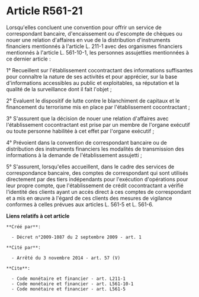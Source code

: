 # Article R561-21

Lorsqu'elles concluent une convention pour offrir un service de correspondant bancaire, d'encaissement ou d'escompte de
chèques ou nouer une relation d'affaires en vue de la distribution d'instruments financiers mentionnés à l'article L. 211-1
avec des organismes financiers mentionnés à l'article L. 561-10-1, les personnes assujetties mentionnées à ce dernier
article : 

1° Recueillent sur l'établissement cocontractant des informations suffisantes pour connaître la nature de ses activités et
pour apprécier, sur la base d'informations accessibles au public et exploitables, sa réputation et la qualité de la
surveillance dont il fait l'objet ; 

2° Evaluent le dispositif de lutte contre le blanchiment de capitaux et le financement du terrorisme mis en place par
l'établissement cocontractant ; 

3° S'assurent que la décision de nouer une relation d'affaires avec l'établissement cocontractant est prise par un membre de
l'organe exécutif ou toute personne habilitée à cet effet par l'organe exécutif ; 

4° Prévoient dans la convention de correspondant bancaire ou de distribution des instruments financiers les modalités de
transmission des informations à la demande de l'établissement assujetti ; 

5° S'assurent, lorsqu'elles accueillent, dans le cadre des services de correspondance bancaire, des comptes de correspondant
qui sont utilisés directement par des tiers indépendants pour l'exécution d'opérations pour leur propre compte, que
l'établissement de crédit cocontractant a vérifié l'identité des clients ayant un accès direct à ces comptes de correspondant
et a mis en œuvre à l'égard de ces clients des mesures de vigilance conformes à celles prévues aux articles L. 561-5 et L.
561-6.

**Liens relatifs à cet article**

	**Créé par**:

	  - Décret n°2009-1087 du 2 septembre 2009 - art. 1

	**Cité par**:

	  - Arrêté du 3 novembre 2014 - art. 57 (V)

	**Cite**:

	  - Code monétaire et financier - art. L211-1
	  - Code monétaire et financier - art. L561-10-1
	  - Code monétaire et financier - art. L561-5
